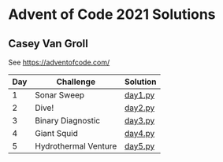 # Advent of Code 2021 Solutions
## Casey Van Groll

See https://adventofcode.com/

| Day | Challenge            | Solution                  |
| --- | -------------------- | ------------------------- |
| 1   | Sonar Sweep          | [day1.py](./day1/day1.py) |
| 2   | Dive!                | [day2.py](./day2/day2.py) |
| 3   | Binary Diagnostic    | [day3.py](./day3/day3.py) |
| 4   | Giant Squid          | [day4.py](./day4/day4.py) |
| 5   | Hydrothermal Venture | [day5.py](./day5/day5.py) |
